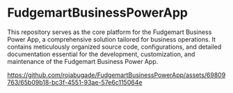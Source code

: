 # FudgemartBusinessPowerApp
This repository serves as the core platform for the Fudgemart Business Power App, a comprehensive solution tailored for business operations. It contains meticulously organized source code, configurations, and detailed documentation essential for the development, customization, and maintenance of the Fudgemart Business Power App.


https://github.com/rojabugade/FudgemartBusinessPowerApp/assets/69809763/65b09b18-bc3f-4551-93ae-57e6c115064e

